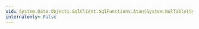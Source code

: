 ```yaml
---
uid: System.Data.Objects.SqlClient.SqlFunctions.Atan(System.Nullable{System.Decimal})
internalonly: False
---
```

